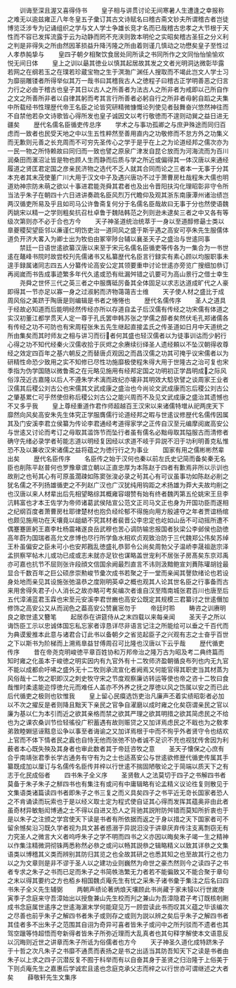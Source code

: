 <!-- { "loadSidebar": true } -->
　　训诲至深且渥又喜得侍书
　　皇子相与讲贯讨论无间寒暑人生遭逢之幸报称之难无以逾兹雍正八年冬皇五子彚订其古文诗赋名曰稽古斋文钞夫所谓稽古者岂徒博览泛涉专为记诵组织之学与文人学士争雄长竞才名而已哉稽古忠孝之大节根于天性而不容已发挥流露于云为动静而罔不充浃则敦本明伦之实昭矣稽古圣狂之分义利之判是非得失之所由然因革损益升降汚隆之所由着则谨几慎动之功懋矣皇子至性过人孝恭肫挚与
　　皇四子朝夕相聚饮食居处同所读之书同所作之文同怡怡愉愉欢悦无间日体
　　皇上之训以朂其徳业以慎其起居故其发之文者光明洞达微彰毕露若网之在纲若玉之在璞若珍蔵宝物之生于溟渤广渊任人搜取而不竭此岂文人学士习为靡丽雕镂者所得举似其万一哉书曰其稽我古人之徳程子曰稽古正学明善恶之归言力行之必由于稽古也皇子其日以古人之所善者为法古人之所非者为戒即以己所自作之文之所善所非者以自律其躬而考其言行所善者必躬自行之所非者毋躬自蹈之夫集中所载经书性理歴代帝王名臣之论皆究研精微慷慨论列使见者鼔舞奋兴悠然神往而不自禁他若杂文诗歌皆心得所发也皇子诚因文以考行敬徳而不遑则动巽之益日进无疆矣
　　歴代名儒名臣循吏传总序
　　学术之与事功孤卿之与庶尹殊途而同归百虑而一致者也民受天地之中以生五性粹然至善用直内之功敬修而不怠方外之功集义而无歉则元善之长充周而不可穷先圣传心之学于是乎在上之为论道经邦之儒次亦为一民一物之所恃赖故曰同归而一致也譬之原泉广津发自昆仑放而为河海流而为百川润桑田而滙沼沚皆是物也顾人生而静而后质与学之所近或偏得其一体汉唐以来通经履道之贤匡君定国之彦亲民济物之选代不乏人就其合同而论之三者本一无事于分其本充者其末茂使董广川大用于汉文中子及遇兴唐功不过于萧曹房杜哉程朱大儒也明道劝神宗防未萌之欲以十事进君能尧舜其君者也及出令晋阳扶沟化理昭彰非守令所当法乎朱子在朝四十六日进讲奏疏名臣风烈万代瞻仰及观其浙东南康潭州诸治绩岂两汉循吏所易及乎且如司马公许鲁斋复何分于名儒名臣哉故曰无事于分也然使语魏丙姚宋以精一之学则粗矣抗召杜卓鲁于魏陆韩范之列则逊未逮矣三者之中又各有等级次第则亦不必于合也方今
　　天子神圣道统治统萃于一身以至道醇修朂士类以臯夔稷契望臣邻以亷谨仁明饬吏治一道同风之盛于斯乎遇之高安可亭朱先生服儒体道负开济大畧入为卿士出为牧伯由冢宰陟台辅以襄圣天子之盛治与世逺同事
　　禁廷一日语世逺欲纂汉唐以来至于宋元名儒名臣循吏等传各为一集合为一书世逺在鼇峰书院时故尝校刋先儒诸书又私纂歴代名臣言行録实有素心顾以均服职事未遑手録属诸同志四五人分纂传论高安公定其领要重申讨论世逺亦旁览广搜细加叅订再阅嵗而书告成事迹繁多年代久逺或恐有纰漏舛错之讥要可为高山景行之借士幸生
　　尧舜之世怀三代之英三者之中服膺砥厉备其全体固足以求志达道成旷代之人豪即得其一节亦足以寡一身之过淑躬而济物蔼蔼吉士维
　　天子使人材之盛比于成周风俗之美跻于陶唐是则编辑是书者之惓惓也
　　歴代名儒传序
　　圣人之道具于经故必知道而后能明经然传经亦所以存道自孟子后汉儒有传经之功宋儒有体道之实汉初董江都学贯天人定一尊于孔氏罢申韩苏张之学儒之醇者矣然伏毛孔郑诸儒各有传经之功不可防也有宋周程张朱五先生继起直接孟氏之传圣道如日月中天道统之所由集矣而其时师友之相与讲习而衍者何其盛也轻汉儒者以为徒事训诂而少躬行心得之功不知代经秦火汉儒收拾于灰烬之余赓续衍绎圣人遗经頼以不坠汉朝得收尊经之效定四百年之基六朝反之而替唐贞观因之而昌汉儒之功其可掩乎议宋儒者以为研精性命恐少致用之实不知修已尽性功施靡极使程朱得大用于世隆古之治可复也宋季指为伪学国随以微鲁斋之在元略见施用有经邦定国之功明初正学昌明成之际风俗淳茂近古嘉隆以后人不遵朱学术漓而政纪亦壊非其明效大騐欤譬之谈周家王业者汉儒其后稷公刘古公也宋儒其文武成康之盛治也今尚论文武成康而忘后稷公刘古公之肇基累仁可乎然使但称后稷公刘古公之能兴周而不及见文武成康之盛治其遗憾也不又多乎我
　　皇上尊经重道作君作师超越百王汉宋以来诸儒特増从祀两庑天下靡然向风矣高安朱先生体究正学服膺儒行论道经邦之暇与世逺议修歴代名儒传因属其及门安溪李君立侯纂为传论李君通经考道得家学之正传自汉至元编摩阅嵗高安公与世逺又讨论而考订之毋取其滥饰节而坠行者虽有儒名必黜毋取其隘服古而清修者确守先绪必录学者茍能志道以明经复因经以求道不岐于异説不汨于功利明善克私惟恐不及以兼收汉宋诸儒之益将蕴之为徳行行之为事业
　　国家有用之儒彬彬然辈出矣
　　歴代名臣传序
　　名臣传之始于汉何也秦以前左氏史记简而备矣秦无名臣也削陈平赵普何也罗豫章谓立朝以正直忠厚为本陈赵于四者有歉焉非所以示训也故削之也茍其心有可原虽濶疎如陈窦张浚必录之茍其心有可议虽事功如陈赵必削之犹名儒之不列扬雄循吏之不列赵广汉也广汉犹纯用钩距之术扬雄为莽大夫故均削之也汉唐以来人材辈出后先相望略综其概雍容翊赞有始有终者魏丙第五伦姚宋王旦李沆韩富也才本王佐学为帝师诸葛武侯陆宣公范文正司马文正也身为开国功臣而遂相之纪纲百度者萧曹房杜耶律楚材也抱负经纶郁不得施向用方殷遽夺之年者贾谊杨绾也颇见施用功在天壤竟以龃龉不究其材者裴晋公李忠定也屹如山岳不可动摇所遭不偶蹇蹇匪躬王嘉李杜杨震褚遂良岳武穆也苦心调防输忠报国者狄梁公李邺侯也劭徳高年蔚为国瑞者高允文彦博也尽行所学鱼水相欢贞观致治防于三代魏郑公伟矣苏绰王朴虽偏安之臣未可小也安邦戡乱徳盛礼恭郭令公尚矣周勃父子温峤李晟祖逖宗泽孟拱察罕帖木儿或功已成或志未就亦足钦也谋略盖世宠利不居张子房髙矣东京邓禹亦可嘉也抗节不屈则张许段顔文信国余阙最烈直言不讳则汲黯鲍宣刘蕡陈瓘胡铨最显合千数百年之巨公硕彦崇勲峻节彚次成书若聚之于一堂而亲闻其謦欬绪论也若设身处地而亲见其设施张弛温恭之度刚明英卓之概也观其人论其世名臣之行事备而古来用舍得失君子小人消长之故亦略可考矣编次者谁自汉至隋南城张君百川也唐至后五代漳浦蓝君玉霖也宋至元安溪李君世豳也高安公既定其规模三君纂讨之世逺僭加修饰之高安公又从而润色之葢高安公赞襄宻勿于
　　帝廷时聆
　　畴咨之训赓明良之歌世逺又簪笔
　　起居忝在讲筵侍从之末四载以来每亲闻
　　圣天子之所以诲饬臣工示以忠诚体国忘私忘家者谆恳详尽非语言记注之所能绘可以垂之千百代而为典谟爰推本此意与诸君合订此书以备朝夕之省览起臣子之兴观有志之士奋乎百世之下以斯书为阶梯而上溯焉臯益甘傅周召可比隆也汉唐以下云乎哉
　　歴代循吏传序
　　昔在帝尧克明峻徳平章百姓协和万邦帝治之隆万古为昭及考二典终篇而知时雍之化虽本于峻徳之明实因内有九官外有十二牧师济盈朝循良布列也内无九官不能以成都俞吁咈之盛外无十二牧则承流宣化者阙焉又何能官得其职吏当其材蒸为风俗哉十二牧之职即汉之刺史牧守宋之节度观察廉访转运等使也帝之咨十二牧曰食哉惟时柔逺能迩惇徳允元而难任人盖亦不外养之抚之厚徳以风之饬属以安之而已此后代循吏之极则也钦惟我
　　皇上留心民瘼选饬吏治凡廉声丕着实绩昭彰者必加以不次之擢反是者则降且黜天下亲民之官争自濯磨以成时雍之化矣窃谓亲民之官以廉为基以仁为本引而近之欲其亲格而禁之欲其严理之欲其明措之欲其简虑民之不给也为之课农桑训节俭轻徭役广积蓄遇有故则赈贷之又加详焉虑民之不戢也为之敎孝弟敦睦婣惩诬黠息讼争以事至者诲谕之又加详焉根于中而不徇乎外者贤守令也结欢上官而不体下情者民之蠧也自恃无他而张弛不协者诚不足识不充也视犹传舍因为利薮者本心既失殃及其身者也审此数者其于帝廷咨牧之意
　　圣天子懐保之心庶有合乎南靖张君季长学古通务有守有为之士也适髙安公与世逺欲修歴代循吏传属其手纂既成加以厘订与名儒传名臣传并梓以行世逺不揣固陋敬论之于简端以质天下之有志于化民成俗者
　　四书朱子全义序
　　圣贤敎人之法莫切于四子之书解四书者莫备于朱子朱子之觧四书也有集注有或问有中庸辑略有论孟精义议论徃复则散见于文集语类诸篇读四书者即朱子之书三复之而义具矣四子之书平近无竒长国家者恐人之不肯诵读而玩索也于是以经义取士定为程式使自证其心得而发挥其蕴奥非由此者虽奇材异敏魁闳博通之士不得以自进又恐人之背驰其説附防舛错而莫知所折衷也于是以朱子之注颁之学宫使天下读是书者有所依据而返之于身以措之天下国家者可不留余憾矣沿习既久学者视为具文甚者惑溺于异説汨没于讲章厌弃传注支离剽窃无有力究圣人之微言大义者呜呼朱子之学不明而四书之义亦因以晦矣朱子竭一生之精神以作集注精微洞彻铢两悉称然必叅之或问以畅其説叅之辑略精义以致其详叅之文集语类以博稽其义类而辨别其防归其览之也全故其研之也悉其知之也至故其行之也力以之为文章则是非不谬于圣人以之建功业则巍然为命世之豪杰然则今之读四子之书者专求之朱子之书而已足而朱子之书简帙浩繁无力者若不能徧致又不能合聚于章句之末以得其要约之方也栢乡相国魏贞庵先生有忧之采朱子诸书彚于集注之后名曰四书朱子全义先生辅弼
　　两朝声绩论著炳烺天壤顾此书尚藏于家未锓以行世嵗庚寅季子念庭来守吾漳始出以授詹兼山先生校而刋之兼山为吾漳隐君子考订既核剞劂成书念庭属世逺序之世逺海濵末学何能窥见万一顾尝读此书而叹其义蕴之毕该编次之尽善也前乎朱子之解四书者朱子或则存之或则为説以辨之矣后乎朱子之解四书者其佳者多不出朱子之范围其自诩为奇异可喜者皆朱子或问中之所刋驳而不遗者也其驾空躐等恃超悟而夸新得者皆朱子所弥近理而大乱真者也其句释字解使本文语意反以沉晦则近世之讲章而朱子所诋为俗儒者也方今
　　天子神圣久道化成特跻朱子于十哲之次凡朱子之书靡不通贯而表扬之是书之出适当其防吾知天下之读是书者由朱子以上求之四子沉潜反复不囿于科举而有以自奋其身于圣贤之归治隆于上俗美于下则贞庵先生之嘉惠后学诚宏且逺也念庭克承父志而梓之以行世亦可谓继述之大者矣
　　薛敬轩先生文集序
